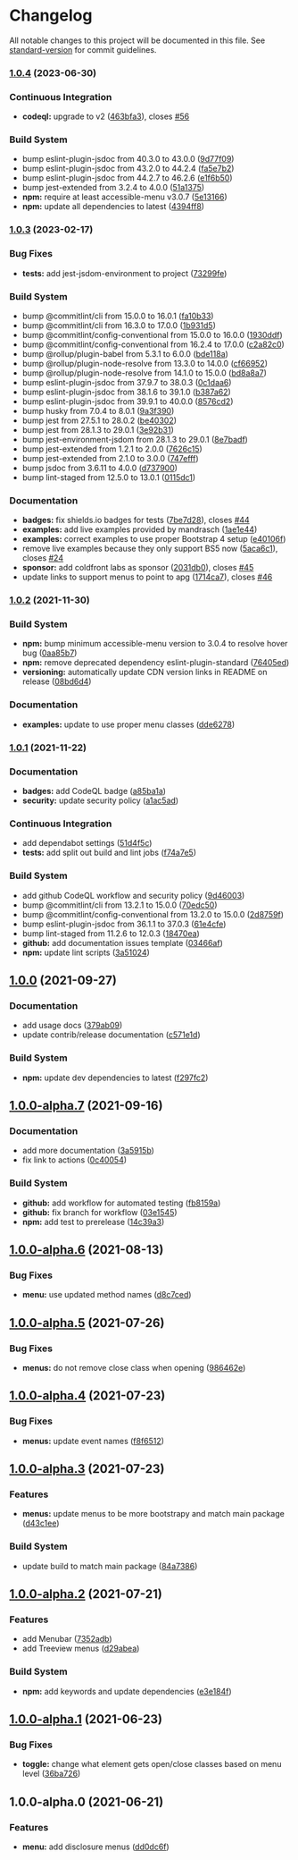 # Changelog

All notable changes to this project will be documented in this file. See [standard-version](https://github.com/conventional-changelog/standard-version) for commit guidelines.

### [1.0.4](https://github.com/NickDJM/accessible-menu-bootstrap-4/compare/v1.0.3...v1.0.4) (2023-06-30)


### Continuous Integration

* **codeql:** upgrade to v2 ([463bfa3](https://github.com/NickDJM/accessible-menu-bootstrap-4/commit/463bfa398ba1ed125312f4bc699e4a021f5ce0b7)), closes [#56](https://github.com/NickDJM/accessible-menu-bootstrap-4/issues/56)


### Build System

* bump eslint-plugin-jsdoc from 40.3.0 to 43.0.0 ([9d77f09](https://github.com/NickDJM/accessible-menu-bootstrap-4/commit/9d77f098502fe814c5635b1add8b6e50c3254e1b))
* bump eslint-plugin-jsdoc from 43.2.0 to 44.2.4 ([fa5e7b2](https://github.com/NickDJM/accessible-menu-bootstrap-4/commit/fa5e7b2f453bc27b82a82d0a1e3fb88d136d91db))
* bump eslint-plugin-jsdoc from 44.2.7 to 46.2.6 ([e1f6b50](https://github.com/NickDJM/accessible-menu-bootstrap-4/commit/e1f6b504f0223e6d11298bc34765fa55e64699e0))
* bump jest-extended from 3.2.4 to 4.0.0 ([51a1375](https://github.com/NickDJM/accessible-menu-bootstrap-4/commit/51a13754bd17dbfd3824f706083d6bfc1d68e062))
* **npm:** require at least accessible-menu v3.0.7 ([5e13166](https://github.com/NickDJM/accessible-menu-bootstrap-4/commit/5e13166182f1e70518a2f8418682828dce17d127))
* **npm:** update all dependencies to latest ([4394ff8](https://github.com/NickDJM/accessible-menu-bootstrap-4/commit/4394ff8bdb55264acb9a9e035f78d4cd43c6dfa0))

### [1.0.3](https://github.com/NickDJM/accessible-menu-bootstrap-4/compare/v1.0.2...v1.0.3) (2023-02-17)


### Bug Fixes

* **tests:** add jest-jsdom-environment to project ([73299fe](https://github.com/NickDJM/accessible-menu-bootstrap-4/commit/73299fe49abf8052db260eb08fca8250904f5fed))


### Build System

* bump @commitlint/cli from 15.0.0 to 16.0.1 ([fa10b33](https://github.com/NickDJM/accessible-menu-bootstrap-4/commit/fa10b33c25c2b77452f4d85f4ca3774cd2b80ff9))
* bump @commitlint/cli from 16.3.0 to 17.0.0 ([1b931d5](https://github.com/NickDJM/accessible-menu-bootstrap-4/commit/1b931d5b218a5aa5100d1f0cb7bf229bc4a1fb74))
* bump @commitlint/config-conventional from 15.0.0 to 16.0.0 ([1930ddf](https://github.com/NickDJM/accessible-menu-bootstrap-4/commit/1930ddf507a0049527030638eb83ab25826a90d8))
* bump @commitlint/config-conventional from 16.2.4 to 17.0.0 ([c2a82c0](https://github.com/NickDJM/accessible-menu-bootstrap-4/commit/c2a82c05093dd09eea134a0fa06665f7e92176cb))
* bump @rollup/plugin-babel from 5.3.1 to 6.0.0 ([bde118a](https://github.com/NickDJM/accessible-menu-bootstrap-4/commit/bde118aeb4238c9a8555d8d8f02c5ce3941d0d9d))
* bump @rollup/plugin-node-resolve from 13.3.0 to 14.0.0 ([cf66952](https://github.com/NickDJM/accessible-menu-bootstrap-4/commit/cf669524197ff3a2c3b2f06f3c809107878e59b4))
* bump @rollup/plugin-node-resolve from 14.1.0 to 15.0.0 ([bd8a8a7](https://github.com/NickDJM/accessible-menu-bootstrap-4/commit/bd8a8a77591a63a7c3ee8c60e7d74522d4ddc780))
* bump eslint-plugin-jsdoc from 37.9.7 to 38.0.3 ([0c1daa6](https://github.com/NickDJM/accessible-menu-bootstrap-4/commit/0c1daa67e0cc5b68a87eee4d0859ec13198c7955))
* bump eslint-plugin-jsdoc from 38.1.6 to 39.1.0 ([b387a62](https://github.com/NickDJM/accessible-menu-bootstrap-4/commit/b387a622a308ec32deb9c8b8040f86e5af0d0e08))
* bump eslint-plugin-jsdoc from 39.9.1 to 40.0.0 ([8576cd2](https://github.com/NickDJM/accessible-menu-bootstrap-4/commit/8576cd2fcd37362b4877359e24faac3263266ce0))
* bump husky from 7.0.4 to 8.0.1 ([9a3f390](https://github.com/NickDJM/accessible-menu-bootstrap-4/commit/9a3f3904edfa5ecfe45e8cac1e44af6254489477))
* bump jest from 27.5.1 to 28.0.2 ([be40302](https://github.com/NickDJM/accessible-menu-bootstrap-4/commit/be4030254791b16c6af8a988ecb3baeacc663679))
* bump jest from 28.1.3 to 29.0.1 ([3e92b31](https://github.com/NickDJM/accessible-menu-bootstrap-4/commit/3e92b31e5711dbb772efb1d979e0aae17a51e2b2))
* bump jest-environment-jsdom from 28.1.3 to 29.0.1 ([8e7badf](https://github.com/NickDJM/accessible-menu-bootstrap-4/commit/8e7badf8dcd8bcaad663a3e257fb86a25a193ac5))
* bump jest-extended from 1.2.1 to 2.0.0 ([7626c15](https://github.com/NickDJM/accessible-menu-bootstrap-4/commit/7626c1504995df9a6ebfc958b8959a4d554c8060))
* bump jest-extended from 2.1.0 to 3.0.0 ([747efff](https://github.com/NickDJM/accessible-menu-bootstrap-4/commit/747efff782e1c2c2cc118a2215a5676ef6dc9a53))
* bump jsdoc from 3.6.11 to 4.0.0 ([d737900](https://github.com/NickDJM/accessible-menu-bootstrap-4/commit/d737900694f2972475319be5aa44558d581135fb))
* bump lint-staged from 12.5.0 to 13.0.1 ([0115dc1](https://github.com/NickDJM/accessible-menu-bootstrap-4/commit/0115dc107399d8ddc13f964069d71779df03a80d))


### Documentation

* **badges:** fix shields.io badges for tests ([7be7d28](https://github.com/NickDJM/accessible-menu-bootstrap-4/commit/7be7d28de738b51fd00fdfc60c2cce8e26cfe9c1)), closes [#44](https://github.com/NickDJM/accessible-menu-bootstrap-4/issues/44)
* **examples:** add live examples provided by mandrasch ([1ae1e44](https://github.com/NickDJM/accessible-menu-bootstrap-4/commit/1ae1e442c9a4c3b667bdbcdc4050bdc8155f8b34))
* **examples:** correct examples to use proper Bootstrap 4 setup ([e40106f](https://github.com/NickDJM/accessible-menu-bootstrap-4/commit/e40106f0849521581dbc10f16c06b9d6df6736a6))
* remove live examples because they only support BS5 now ([5aca6c1](https://github.com/NickDJM/accessible-menu-bootstrap-4/commit/5aca6c160c2cd0fcef9ef812b60058f473af004c)), closes [#24](https://github.com/NickDJM/accessible-menu-bootstrap-4/issues/24)
* **sponsor:** add coldfront labs as sponsor ([2031db0](https://github.com/NickDJM/accessible-menu-bootstrap-4/commit/2031db0e79f297e0a0feb65f24f04270a86f8d64)), closes [#45](https://github.com/NickDJM/accessible-menu-bootstrap-4/issues/45)
* update links to support menus to point to apg ([1714ca7](https://github.com/NickDJM/accessible-menu-bootstrap-4/commit/1714ca7f68d442aacaf64147dfad1abba92c2f0f)), closes [#46](https://github.com/NickDJM/accessible-menu-bootstrap-4/issues/46)

### [1.0.2](https://github.com/NickDJM/accessible-menu-bootstrap-4/compare/v1.0.1...v1.0.2) (2021-11-30)


### Build System

* **npm:** bump minimum accessible-menu version to 3.0.4 to resolve hover bug ([0aa85b7](https://github.com/NickDJM/accessible-menu-bootstrap-4/commit/0aa85b7dae0f2a4900de1d35b866f54df3229897))
* **npm:** remove deprecated dependency eslint-plugin-standard ([76405ed](https://github.com/NickDJM/accessible-menu-bootstrap-4/commit/76405eda2e3a97d8f3fccabdad7b7e171b9ac67c))
* **versioning:** automatically update CDN version links in README on release ([08bd6d4](https://github.com/NickDJM/accessible-menu-bootstrap-4/commit/08bd6d45465e75d44a58425719ffdc4eb3784360))


### Documentation

* **examples:** update to use proper menu classes ([dde6278](https://github.com/NickDJM/accessible-menu-bootstrap-4/commit/dde6278698574ba035916a045359dc92fdd27c0a))

### [1.0.1](https://github.com/NickDJM/accessible-menu-bootstrap-4/compare/v1.0.0...v1.0.1) (2021-11-22)


### Documentation

* **badges:** add CodeQL badge ([a85ba1a](https://github.com/NickDJM/accessible-menu-bootstrap-4/commit/a85ba1ac931ecddb0f2e8294d0ea0deb95aff5e5))
* **security:** update security policy ([a1ac5ad](https://github.com/NickDJM/accessible-menu-bootstrap-4/commit/a1ac5ad64d33c822c324e81cf587c0d0284df12b))


### Continuous Integration

* add dependabot settings ([51d4f5c](https://github.com/NickDJM/accessible-menu-bootstrap-4/commit/51d4f5cb6583b7f7da8d31e4bff2990e1bc0b15a))
* **tests:** add split out build and lint jobs ([f74a7e5](https://github.com/NickDJM/accessible-menu-bootstrap-4/commit/f74a7e5c959310afe92dd431f278bb56e64ba78a))


### Build System

* add github CodeQL workflow and security policy ([9d46003](https://github.com/NickDJM/accessible-menu-bootstrap-4/commit/9d4600361d1f0f960a0002e831f69ff39ea88be1))
* bump @commitlint/cli from 13.2.1 to 15.0.0 ([70edc50](https://github.com/NickDJM/accessible-menu-bootstrap-4/commit/70edc50f08ea10865330bd0cad7c2e8137002cbd))
* bump @commitlint/config-conventional from 13.2.0 to 15.0.0 ([2d8759f](https://github.com/NickDJM/accessible-menu-bootstrap-4/commit/2d8759f2e85f22ebbbec92c9a3b141dbedd7a8b2))
* bump eslint-plugin-jsdoc from 36.1.1 to 37.0.3 ([61e4cfe](https://github.com/NickDJM/accessible-menu-bootstrap-4/commit/61e4cfe453f40d41f4fe34e4e8712fddd74593af))
* bump lint-staged from 11.2.6 to 12.0.3 ([18470ea](https://github.com/NickDJM/accessible-menu-bootstrap-4/commit/18470ea7c2a189a3faea0100e3d3efa569250548))
* **github:** add documentation issues template ([03466af](https://github.com/NickDJM/accessible-menu-bootstrap-4/commit/03466afb29b07fdb917468e9f08d1098695299d0))
* **npm:** update lint scripts ([3a51024](https://github.com/NickDJM/accessible-menu-bootstrap-4/commit/3a51024396dfcdc399e374af68fb7778b2cb6248))

## [1.0.0](https://github.com/NickDJM/accessible-menu-bootstrap-4/compare/v1.0.0-alpha.7...v1.0.0) (2021-09-27)


### Documentation

* add usage docs ([379ab09](https://github.com/NickDJM/accessible-menu-bootstrap-4/commit/379ab096a474079542ccd2f8f91613106b1d0ab8))
* update contrib/release documentation ([c571e1d](https://github.com/NickDJM/accessible-menu-bootstrap-4/commit/c571e1df55a61e55aa0510b0d3b37c7e0182c3bb))


### Build System

* **npm:** update dev dependencies to latest ([f297fc2](https://github.com/NickDJM/accessible-menu-bootstrap-4/commit/f297fc2307bc5af53c3ac594499d2733f20e826e))

## [1.0.0-alpha.7](https://github.com/NickDJM/accessible-menu-bootstrap-4/compare/v1.0.0-alpha.6...v1.0.0-alpha.7) (2021-09-16)


### Documentation

* add more documentation ([3a5915b](https://github.com/NickDJM/accessible-menu-bootstrap-4/commit/3a5915b6c7a691041f731c9bae79793dbdbf2b56))
* fix link to actions ([0c40054](https://github.com/NickDJM/accessible-menu-bootstrap-4/commit/0c40054a0adadea78adfe0567d0635f0ea59c149))


### Build System

* **github:** add workflow for automated testing ([fb8159a](https://github.com/NickDJM/accessible-menu-bootstrap-4/commit/fb8159af38cc324460218b3e596b77ad42297245))
* **github:** fix branch for workflow ([03e1545](https://github.com/NickDJM/accessible-menu-bootstrap-4/commit/03e15452efbc33757a41a085d6da0c6d7e56d742))
* **npm:** add test to prerelease ([14c39a3](https://github.com/NickDJM/accessible-menu-bootstrap-4/commit/14c39a3b994b9e67dc4711a76c73d401995473d3))

## [1.0.0-alpha.6](https://github.com/NickDJM/accessible-menu-bootstrap-4/compare/v1.0.0-alpha.5...v1.0.0-alpha.6) (2021-08-13)


### Bug Fixes

* **menu:** use updated method names ([d8c7ced](https://github.com/NickDJM/accessible-menu-bootstrap-4/commit/d8c7ced42a7df0a78910a29af593dd7b69ba13bd))

## [1.0.0-alpha.5](https://github.com/NickDJM/accessible-menu-bootstrap-4/compare/v1.0.0-alpha.4...v1.0.0-alpha.5) (2021-07-26)


### Bug Fixes

* **menus:** do not remove close class when opening ([986462e](https://github.com/NickDJM/accessible-menu-bootstrap-4/commit/986462e8bf54914fcaeb2d4cd9f3bfb281f5b26e))

## [1.0.0-alpha.4](https://github.com/NickDJM/accessible-menu-bootstrap-4/compare/v1.0.0-alpha.3...v1.0.0-alpha.4) (2021-07-23)


### Bug Fixes

* **menus:** update event names ([f8f6512](https://github.com/NickDJM/accessible-menu-bootstrap-4/commit/f8f6512fc2790311009fb60d156dee1a5156fb61))

## [1.0.0-alpha.3](https://github.com/NickDJM/accessible-menu-bootstrap-4/compare/v1.0.0-alpha.2...v1.0.0-alpha.3) (2021-07-23)


### Features

* **menus:** update menus to be more bootstrapy and match main package ([d43c1ee](https://github.com/NickDJM/accessible-menu-bootstrap-4/commit/d43c1eeaa59f457e325f11a9767eabeaf8a2d39e))


### Build System

* update build to match main package ([84a7386](https://github.com/NickDJM/accessible-menu-bootstrap-4/commit/84a73869e1c88cbb00a40b5e35194339767dc4c2))

## [1.0.0-alpha.2](https://github.com/NickDJM/accessible-menu-bootstrap-4/compare/v1.0.0-alpha.1...v1.0.0-alpha.2) (2021-07-21)


### Features

* add Menubar ([7352adb](https://github.com/NickDJM/accessible-menu-bootstrap-4/commit/7352adbeccd9f498b5c95bc6d01a793abf258b70))
* add Treeview menus ([d29abea](https://github.com/NickDJM/accessible-menu-bootstrap-4/commit/d29abeaa9079c593e8be77be2511b3d85435f326))


### Build System

* **npm:** add keywords and update dependencies ([e3e184f](https://github.com/NickDJM/accessible-menu-bootstrap-4/commit/e3e184f7a2cb2cd50fed344372e50dd3666aa6dc))

## [1.0.0-alpha.1](https://github.com/NickDJM/accessible-menu-bootstrap-4/compare/v1.0.0-alpha.0...v1.0.0-alpha.1) (2021-06-23)


### Bug Fixes

* **toggle:** change what element gets open/close classes based on menu level ([36ba726](https://github.com/NickDJM/accessible-menu-bootstrap-4/commit/36ba726e445dd5c487a3bfc3d68bef039a335427))

## 1.0.0-alpha.0 (2021-06-21)


### Features

* **menu:** add disclosure menus ([dd0dc6f](https://github.com/NickDJM/accessible-menu-bootstrap-4/commit/dd0dc6f9c0a806f6b146cf079a59f3be1f2be6f4))
